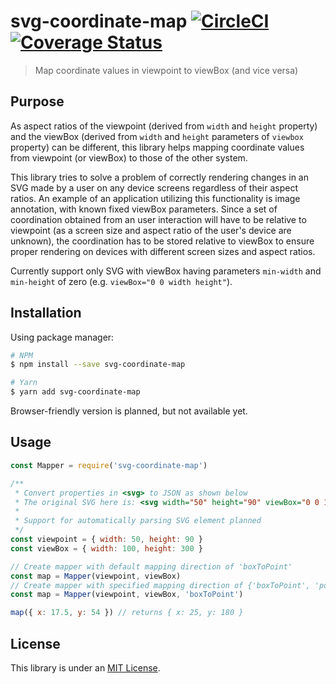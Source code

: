 # svg-coordinate-map [![CircleCI](https://circleci.com/gh/tnptop/svg-coordinate-map.svg?style=svg)](https://circleci.com/gh/tnptop/svg-coordinate-map) [![Coverage Status](https://coveralls.io/repos/github/tnptop/svg-coordinate-map/badge.svg?branch=master)](https://coveralls.io/github/tnptop/svg-coordinate-map?branch=master)

> Map coordinate values in viewpoint to viewBox (and vice versa)

## Purpose

As aspect ratios of the viewpoint (derived from `width` and `height` property) and the viewBox (derived from `width` and `height` parameters of `viewbox` property) can be different, this library helps mapping coordinate values from viewpoint (or viewBox) to those of the other system.  

This library tries to solve a problem of correctly rendering changes in an SVG made by a user on any device screens regardless of their aspect ratios. An example of an application utilizing this functionality is image annotation, with known fixed viewBox parameters. Since a set of coordination obtained from an user interaction will have to be relative to viewpoint (as a screen size and aspect ratio of the user's device are unknown), the coordination has to be stored relative to viewBox to ensure proper rendering on devices with different screen sizes and aspect ratios.  

Currently support only SVG with viewBox having parameters `min-width` and `min-height` of zero (e.g. `viewBox="0 0 width height"`).

## Installation

Using package manager:  
```bash
# NPM
$ npm install --save svg-coordinate-map

# Yarn
$ yarn add svg-coordinate-map
```

Browser-friendly version is planned, but not available yet.

## Usage
```js
const Mapper = require('svg-coordinate-map')

/**
 * Convert properties in <svg> to JSON as shown below
 * The original SVG here is: <svg width="50" height="90" viewBox="0 0 100 300">
 * 
 * Support for automatically parsing SVG element planned
 */
const viewpoint = { width: 50, height: 90 }
const viewBox = { width: 100, height: 300 }

// Create mapper with default mapping direction of 'boxToPoint'
const map = Mapper(viewpoint, viewBox)
// Create mapper with specified mapping direction of {'boxToPoint', 'pointToBox'}
const map = Mapper(viewpoint, viewBox, 'boxToPoint')

map({ x: 17.5, y: 54 }) // returns { x: 25, y: 180 } 
```

## License
This library is under an [MIT License](https://github.com/tnptop/svg-coordinate-map/blob/master/LICENSE).
